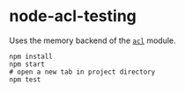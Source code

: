 # node-acl-testing

Uses the memory backend of the [`acl`](https://www.npmjs.com/package/acl) module.

```
npm install
npm start
# open a new tab in project directory
npm test
```
